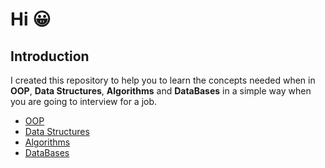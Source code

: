 # Hi 😀

## Introduction

I created this repository to help you to learn the concepts needed when in **OOP**, **Data Structures**, **Algorithms** and **DataBases** in a simple way when you are going to interview for a job.

* [OOP](OOP/Overview.md)
* [Data Structures](DataStructures/Overview.md)
* [Algorithms](Algorithms/Overview.md)
* [DataBases](DataBases/Overview.md)